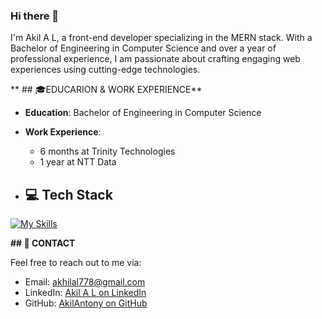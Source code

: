### Hi there 👋

I'm Akil A L, a front-end developer specializing in the MERN stack. With a Bachelor of Engineering in Computer Science and over a year of professional experience, I am passionate about crafting engaging web experiences using cutting-edge technologies.

 ** ## 🎓EDUCARION & WORK EXPERIENCE**

- **Education**: Bachelor of Engineering in Computer Science
- **Work Experience**:
  - 6 months at Trinity Technologies
  - 1 year at NTT Data

 
- ## 💻 Tech Stack
[![My Skills](https://skillicons.dev/icons?i=js,html,css,wasm,mongodb,react,node,express,tailwindcss,bootstrap,jwt,npm,java)](https://skillicons.dev)


 **## 📧 CONTACT**

Feel free to reach out to me via:
- Email: [akhilal778@gmail.com](mailto:akhilal778@gmail.com)
- LinkedIn: [Akil A L on LinkedIn](https://www.linkedin.com/in/akil-al/)
- GitHub: [AkilAntony on GitHub](https://github.com/AkilAntony)
